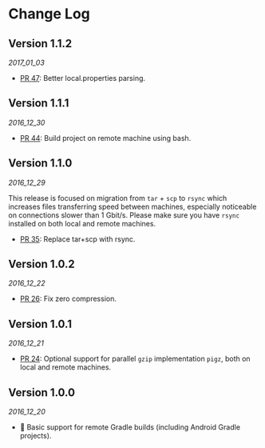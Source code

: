 # Change Log

## Version 1.1.2

_2017_01_03_

* [PR 47](https://github.com/gojuno/mainframer/pull/47): Better local.properties parsing.

## Version 1.1.1

_2016_12_30_

* [PR 44](https://github.com/gojuno/mainframer/pull/44): Build project on remote machine using bash.

## Version 1.1.0

_2016_12_29_

This release is focused on migration from `tar` + `scp` to `rsync` which increases files transferring speed between machines, especially noticeable on connections slower than 1 Gbit/s. Please make sure you have `rsync` installed on both local and remote machines.

* [PR 35](https://github.com/gojuno/mainframer/pull/35): Replace tar+scp with rsync.

## Version 1.0.2

_2016_12_22_

* [PR 26](https://github.com/gojuno/mainframer/pull/26): Fix zero compression.

## Version 1.0.1

_2016_12_21_

* [PR 24](https://github.com/gojuno/mainframer/pull/24): Optional support for parallel `gzip` implementation `pigz`, both on local and remote machines.

## Version 1.0.0

_2016_12_20_

* 🚀 Basic support for remote Gradle builds (including Android Gradle projects).
